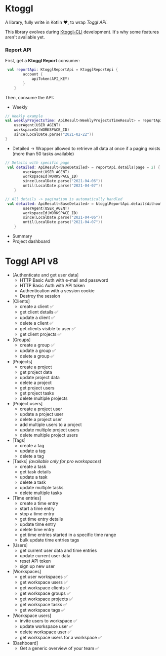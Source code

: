 # Ktoggl

A library, fully write in Kotlin ❤️, to wrap *Toggl API*.

This library evolves during [Ktoggl-CLI](https://github.com/remylavergne/Ktoggl-CLI) development. It's why some features aren't available yet.

### Report API

First, get a **Ktoggl Report** consumer:

```kotlin
 val reportApi: KtogglReportApi = KtogglReportApi {
        account {
            apiToken(API_KEY)
        }
    }
```

Then, consume the API:

- Weekly

```kotlin
// Weekly example
val weeklyProjectsTime: ApiResult<WeeklyProjectsTimeResult> = reportApi.weeklyProjectsTime {
    userAgent(USER_AGENT)
    workspaceId(WORKSPACE_ID)
    since(LocalDate.parse("2021-02-22"))
}
```

- Detailed -> Wrapper allowed to retrieve all data at once if a paging exists (more than 50 tasks available)

```kotlin
// Details with specific page
 val detailed: ApiResult<BaseDetailed> = reportApi.details(page = 2) {
        userAgent(USER_AGENT)
        workspaceId(WORKSPACE_ID)
        since(LocalDate.parse("2021-04-06"))
        until(LocalDate.parse("2021-04-07"))
    }
```

```kotlin
// All details -> pagination is automatically handled
 val detailed: ApiResult<BaseDetailed> = ktogglReportApi.detailsWithoutPaging {
        userAgent(USER_AGENT)
        workspaceId(WORKSPACE_ID)
        since(LocalDate.parse("2021-04-06"))
        until(LocalDate.parse("2021-04-07"))
    }
```

- Summary
- Project dashboard


Toggl API v8
====================

* [Authenticate and get user data]
    - HTTP Basic Auth with e-mail and password
    - HTTP Basic Auth with API token
    - Authentication with a session cookie
    - Destroy the session
* [Clients]
    - create a client ✅
    - get client details ✅
    - update a client ✅
    - delete a client ✅
    - get clients visible to user ✅
    - get client projects ✅
* [Groups]
    - create a group ✅
    - update a group ✅
    - delete a group ✅
* [Projects]
    - create a project
    - get project data
    - update project data
    - delete a project
    - get project users
    - get project tasks
    - delete multiple projects
* [Project users]
    - create a project user
    - update a project user
    - delete a project user
    - add multiple users to a project
    - update multiple project users
    - delete multiple project users
* [Tags]
    - create a tag
    - update a tag
    - delete a tag
* [Tasks] *(available only for pro workspaces)*
    - create a task
    - get task details
    - update a task
    - delete a task
    - update multiple tasks
    - delete multiple tasks
* [Time entries]
    - create a time entry
    - start a time entry
    - stop a time entry
    - get time entry details
    - update time entry
    - delete time entry
    - get time entries started in a specific time range
    - bulk update time entries tags
* [Users]
    - get current user data and time entries
    - update current user data
    - reset API token
    - sign up new user
* [Workspaces]
    - get user workspaces ✅
    - get workspace users ✅
    - get workspace clients ✅
    - get workspace groups ✅
    - get workspace projects ✅
    - get workspace tasks ✅
    - get workspace tags ✅
* [Workspace users]
    - invite users to workspace ✅
    - update workspace user ✅
    - delete workspace user ✅
    - get workspace users for a workspace ✅
* [Dashboard]
    - Get a generic overview of your team ✅

